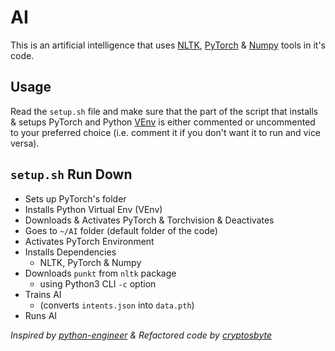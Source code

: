 # AI

This is an artificial intelligence that uses [NLTK](http://www.nltk.org/), [PyTorch](https://pytorch.org/) & [Numpy](https://numpy.org/) tools in it's code.

## Usage

Read the `setup.sh` file and make sure that the part of the script that installs & setups PyTorch and Python [VEnv](https://docs.python.org/3/library/venv.html) is either commented or uncommented to your preferred choice (i.e. comment it if you don't want it to run and vice versa).

## `setup.sh` Run Down
- Sets up PyTorch's folder
- Installs Python Virtual Env (VEnv)
- Downloads & Activates PyTorch & Torchvision & Deactivates
- Goes to `~/AI` folder (default folder of the code)
- Activates PyTorch Environment
- Installs Dependencies
    - NLTK, PyTorch & Numpy
- Downloads `punkt` from `nltk` package
    - using Python3 CLI `-c` option
- Trains AI 
    - (converts `intents.json` into `data.pth`)
- Runs AI

*Inspired by [python-engineer](https://github.com/python-engineer/python-fun) & Refactored code by [cryptosbyte](https://github.com/cryptosbyte)*